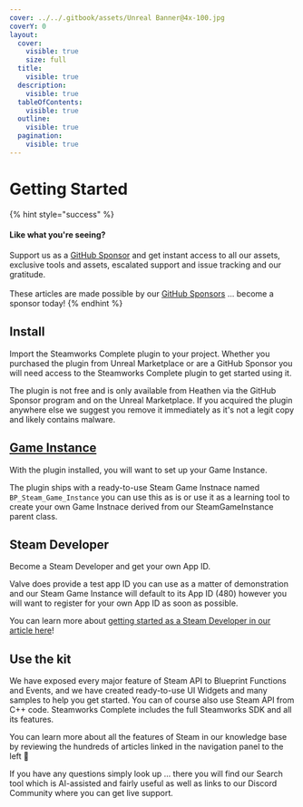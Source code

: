 ```yaml
---
cover: ../../.gitbook/assets/Unreal Banner@4x-100.jpg
coverY: 0
layout:
  cover:
    visible: true
    size: full
  title:
    visible: true
  description:
    visible: true
  tableOfContents:
    visible: true
  outline:
    visible: true
  pagination:
    visible: true
---
```


# Getting Started

{% hint style="success" %}
#### Like what you're seeing?

Support us as a [GitHub Sponsor](../../become-a-sponsor/) and get instant access to all our assets, exclusive tools and assets, escalated support and issue tracking and our gratitude.\
\
These articles are made possible by our [GitHub Sponsors](../../become-a-sponsor/) ... become a sponsor today!
{% endhint %}

## Install

Import the Steamworks Complete plugin to your project. Whether you purchased the plugin from Unreal Marketplace or are a GitHub Sponsor you will need access to the Steamworks Complete plugin to get started using it.

The plugin is not free and is only available from Heathen via the GitHub Sponsor program and on the Unreal Marketplace. If you acquired the plugin anywhere else we suggest you remove it immediately as it's not a legit copy and likely contains malware.

## [Game Instance](game-instance.md)

With the plugin installed, you will want to set up your Game Instance.&#x20;

The plugin ships with a ready-to-use Steam Game Instnace named `BP_Steam_Game_Instance` you can use this as is or use it as a learning tool to create your own Game Instnace derived from our SteamGameInstance parent class.

## Steam Developer

Become a Steam Developer and get your own App ID.

Valve does provide a test app ID you can use as a matter of demonstration and our Steam Game Instance will default to its App ID (480) however you will want to register for your own App ID as soon as possible.

You can learn more about [getting started as a Steam Developer in our article here](../../company/steam/quick-start.md)!

## Use the kit

We have exposed every major feature of Steam API to Blueprint Functions and Events, and we have created ready-to-use UI Widgets and many samples to help you get started. You can of course also use Steam API from C++ code. Steamworks Complete includes the full Steamworks SDK and all its features.

You can learn more about all the features of Steam in our knowledge base by reviewing the hundreds of articles linked in the navigation panel to the left 👀

If you have any questions simply look up ... there you will find our Search tool which is AI-assisted and fairly useful as well as links to our Discord Community where you can get live support.
